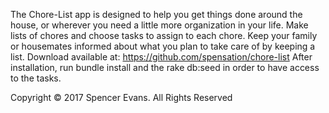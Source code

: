 The Chore-List app is designed to help you get things done around the house, or wherever you need a little more organization in your life.  Make lists of chores and choose tasks to assign to each chore.  Keep your family or housemates informed about what you plan to take care of by keeping a list.  Download available at: https://github.com/spensation/chore-list
After installation, run bundle install and the rake db:seed in order to have access to the tasks.  

Copyright © 2017 Spencer Evans. All Rights Reserved
